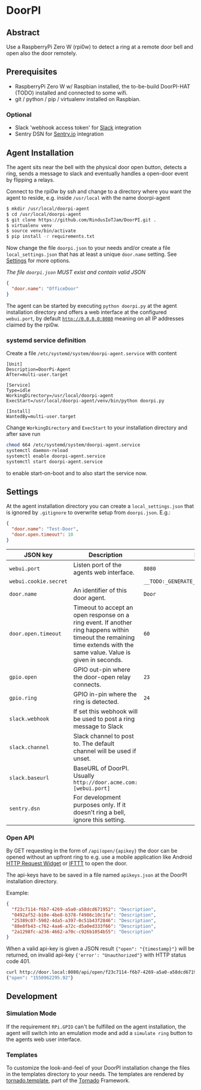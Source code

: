# DoorPI

## Abstract

Use a RaspberryPi Zero W (rpi0w) to detect a ring at a remote door 
bell and open also the door remotely. 

## Prerequisites

- RaspberryPi Zero W w/ Raspbian installed, the to-be-build
  DoorPI-HAT (TODO) installed and connected to some wifi.
- git / python / pip / virtualenv installed on Raspbian.

### Optional

- Slack 'webhook access token' for [Slack](https://slack.com) integration
- Sentry DSN for [Sentry.io](https://sentry.io) integration

## Agent Installation

The agent sits near the bell with the physical door open button, 
detects a ring, sends a message to slack and eventually handles
a open-door event by flipping a relays.

Connect to the rpi0w by ssh and change to a directory where
you want the agent to reside, e.g. inside `/usr/local` with
the name doorpi-agent

```Bash
$ mkdir /usr/local/doorpi-agent
$ cd /usr/local/doorpi-agent
$ git clone https://github.com/RindusIoTJam/DoorPI.git .
$ virtualenv venv
$ source venv/bin/activate
$ pip install -r requirements.txt
```

Now change the file `doorpi.json` to your needs and/or create a file
`local_settings.json` that has at least a unique `door.name` setting. 
See [Settings](../../../dooropener-Rpi0-#Settings) for more options.

_The file `doorpi.json` MUST exist and contain valid JSON_

```JSON
{
  "door.name": "OfficeDoor"
}
```

The agent can be started by executing `python doorpi.py` at the agent
installation directory and offers a web interface at the configured 
`webui.port`, by default [`http://0.0.0.0:8080`](http://0.0.0.0:8080)
meaning on all IP addresses claimed by the rpi0w.

### systemd service definition

Create a file `/etc/systemd/system/doorpi-agent.service` with content

```Properties
[Unit]
Description=DoorPi-Agent
After=multi-user.target

[Service]
Type=idle
WorkingDirectory=/usr/local/doorpi-agent
ExecStart=/usr/local/doorpi-agent/venv/bin/python doorpi.py

[Install]
WantedBy=multi-user.target
```

Change `WorkingDirectory` and `ExecStart` to your installation directory
and after save run

```Bash
chmod 664 /etc/systemd/system/doorpi-agent.service
systemctl daemon-reload
systemctl enable doorpi-agent.service
systemctl start doorpi-agent.service
```

to enable start-on-boot and to also start the service now.

## Settings

At the agent installation directory you can create a `local_settings.json`
that is ignored by `.gitignore` to overwrite setup from `doorpi.json`. 
E.g.:

```JSON
{
  "door.name": "Test-Door",
  "door.open.timeout": 10
}
```

| JSON key        | Description |Default |
| --------------- | ----------- | ------ |
| `webui.port`    | Listen port of the agents web interface. | `8080` |
| `webui.cookie.secret` | | `__TODO:_GENERATE_YOUR_OWN_RANDOM_VALUE__` |
| `door.name`     | An identifier of this door agent. | `Door` |
| `door.open.timeout` | Timeout to accept an open response on a ring event. If another ring happens within timeout the remaining time extends with the same value. Value is given in seconds.| `60` |
| `gpio.open`     | GPIO out-pin where the door-open relay connects. | `23` |
| `gpio.ring`     | GPIO in-pin where the ring is detected. | `24` |
| `slack.webhook` | If set this webhook will be used to post a ring message to Slack | |
| `slack.channel` | Slack channel to post to. The default channel will be used if unset. | |
| `slack.baseurl` | BaseURL of DoorPI. Usually `http://door.acme.com:[webui.port]` | |
| `sentry.dsn` | For development purposes only. If it doesn't ring a bell, ignore this setting. ||

### Open API

By GET requesting in the form of `/api(open/{apikey}` the door can be opened 
without an upfront ring to e.g. use a mobile application like Android
[HTTP Request Widget](https://play.google.com/store/apps/details?id=com.idlegandalf.httprequestwidget&hl=en)
or [IFTTT](https://ifttt.com/) to open the door.

The api-keys have to be saved in a file named `apikeys.json` at the DoorPI
installation directory.

Example:
```JSON
{
  "f23c7114-f6b7-4269-a5a0-a58dcd671952": "Description",
  "0492af52-b10e-4be8-b378-f4986c10c1fa": "Description",
  "25389c07-5902-4da5-a397-0c51b43f2846": "Description",
  "88e8fb43-c762-4aa6-a72c-d5a0ed333f66": "Description",
  "2a1298fc-a236-4662-a70c-c926b1054b55": "Description"
}
```

When a valid api-key is given a JSON result `{"open": "{timestamp}"}` will be returned,
on invalid api-key `{'error': "Unauthorized"}` with HTTP status code 401.

```Bash
curl http://door.local:8080/api/open/f23c7114-f6b7-4269-a5a0-a58dcd671952
{"open": "1550962295.92"}
```

## Development

### Simulation Mode

If the requirement `RPi.GPIO` can't be fulfilled on the agent installation,
the agent will switch into an emulation mode and add a `simulate ring` 
button to the agents web user interface.

### Templates

To customize the look-and-feel of your DoorPI installation change the 
files in the templates directory to your needs. The templates are 
rendered by [tornado.template](http://www.tornadoweb.org/en/stable/template.html#),
part of the [Tornado](http://www.tornadoweb.org/en/stable/index.html)
Framework.